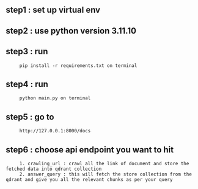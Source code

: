 ## step1 : set up virtual env 
## step2 : use python version 3.11.10
## step3 : run 
         pip install -r requirements.txt on terminal
## step4 : run 
         python main.py on terminal 
## step5 : go to 
         http://127.0.0.1:8000/docs 
## step6 : choose api endpoint you want to hit 
         1. crawling_url : crawl all the link of document and store the fetched data into qdrant collection
         2. answer_query : this will fetch the store collection from the qdrant and give you all the relevant chunks as per your query 
  


